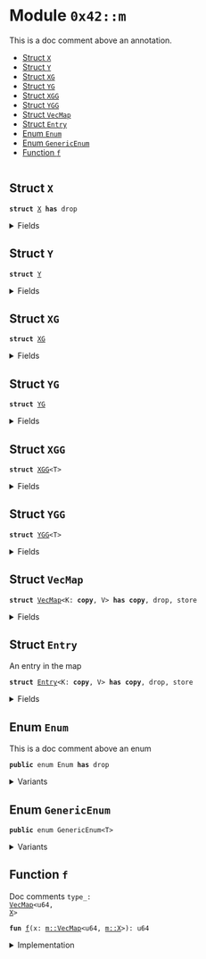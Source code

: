 
<a name="0x42_m"></a>

# Module `0x42::m`

This is a doc comment above an annotation.


-  [Struct `X`](#0x42_m_X)
-  [Struct `Y`](#0x42_m_Y)
-  [Struct `XG`](#0x42_m_XG)
-  [Struct `YG`](#0x42_m_YG)
-  [Struct `XGG`](#0x42_m_XGG)
-  [Struct `YGG`](#0x42_m_YGG)
-  [Struct `VecMap`](#0x42_m_VecMap)
-  [Struct `Entry`](#0x42_m_Entry)
-  [Enum `Enum`](#0x42_m_Enum)
-  [Enum `GenericEnum`](#0x42_m_GenericEnum)
-  [Function `f`](#0x42_m_f)


<pre><code></code></pre>



<a name="0x42_m_X"></a>

## Struct `X`



<pre><code><b>struct</b> <a href="enums_test.md#0x42_m_X">X</a> <b>has</b> drop
</code></pre>



<details>
<summary>Fields</summary>


<dl>
<dt>
<code>x: m::Enum</code>
</dt>
<dd>

</dd>
</dl>


</details>

<a name="0x42_m_Y"></a>

## Struct `Y`



<pre><code><b>struct</b> <a href="enums_test.md#0x42_m_Y">Y</a>
</code></pre>



<details>
<summary>Fields</summary>


<dl>
<dt>
<code>pos0: m::Enum</code>
</dt>
<dd>

</dd>
</dl>


</details>

<a name="0x42_m_XG"></a>

## Struct `XG`



<pre><code><b>struct</b> <a href="enums_test.md#0x42_m_XG">XG</a>
</code></pre>



<details>
<summary>Fields</summary>


<dl>
<dt>
<code>x: m::GenericEnum&lt;m::Enum&gt;</code>
</dt>
<dd>

</dd>
</dl>


</details>

<a name="0x42_m_YG"></a>

## Struct `YG`



<pre><code><b>struct</b> <a href="enums_test.md#0x42_m_YG">YG</a>
</code></pre>



<details>
<summary>Fields</summary>


<dl>
<dt>
<code>pos0: m::GenericEnum&lt;m::Enum&gt;</code>
</dt>
<dd>

</dd>
</dl>


</details>

<a name="0x42_m_XGG"></a>

## Struct `XGG`



<pre><code><b>struct</b> <a href="enums_test.md#0x42_m_XGG">XGG</a>&lt;T&gt;
</code></pre>



<details>
<summary>Fields</summary>


<dl>
<dt>
<code>x: m::GenericEnum&lt;T&gt;</code>
</dt>
<dd>

</dd>
</dl>


</details>

<a name="0x42_m_YGG"></a>

## Struct `YGG`



<pre><code><b>struct</b> <a href="enums_test.md#0x42_m_YGG">YGG</a>&lt;T&gt;
</code></pre>



<details>
<summary>Fields</summary>


<dl>
<dt>
<code>pos0: m::GenericEnum&lt;T&gt;</code>
</dt>
<dd>

</dd>
</dl>


</details>

<a name="0x42_m_VecMap"></a>

## Struct `VecMap`



<pre><code><b>struct</b> <a href="enums_test.md#0x42_m_VecMap">VecMap</a>&lt;K: <b>copy</b>, V&gt; <b>has</b> <b>copy</b>, drop, store
</code></pre>



<details>
<summary>Fields</summary>


<dl>
<dt>
<code>contents: vector&lt;<a href="enums_test.md#0x42_m_Entry">m::Entry</a>&lt;K, V&gt;&gt;</code>
</dt>
<dd>

</dd>
</dl>


</details>

<a name="0x42_m_Entry"></a>

## Struct `Entry`

An entry in the map


<pre><code><b>struct</b> <a href="enums_test.md#0x42_m_Entry">Entry</a>&lt;K: <b>copy</b>, V&gt; <b>has</b> <b>copy</b>, drop, store
</code></pre>



<details>
<summary>Fields</summary>


<dl>
<dt>
<code>key: K</code>
</dt>
<dd>

</dd>
<dt>
<code>value: V</code>
</dt>
<dd>

</dd>
</dl>


</details>

<a name="0x42_m_Enum"></a>

## Enum `Enum`

This is a doc comment above an enum


<pre><code><b>public</b> enum Enum <b>has</b> drop
</code></pre>



<details>
<summary>Variants</summary>


<dl>
<dt>
Variant <code>A</code>
</dt>
<dd>
 This is a doc comment above a variant
</dd>
<dt>
Variant <code>B</code>
</dt>
<dd>

</dd>
<dt>
Variant <code>C</code>
</dt>
<dd>

</dd>

<dl>
<dt>
<code>pos0: u64</code>
</dt>
<dd>

</dd>
</dl>

<dt>
Variant <code>D</code>
</dt>
<dd>
 Another doc comment
</dd>

<dl>
<dt>
<code>x: u64</code>
</dt>
<dd>
 Doc text on variant field
</dd>
</dl>

<dt>
Variant <code>E</code>
</dt>
<dd>

</dd>

<dl>
<dt>
<code>x: u64</code>
</dt>
<dd>

</dd>
</dl>


<dl>
<dt>
<code>y: u64</code>
</dt>
<dd>

</dd>
</dl>

</dl>


</details>

<a name="0x42_m_GenericEnum"></a>

## Enum `GenericEnum`



<pre><code><b>public</b> enum GenericEnum&lt;T&gt;
</code></pre>



<details>
<summary>Variants</summary>


<dl>
<dt>
Variant <code>A</code>
</dt>
<dd>

</dd>

<dl>
<dt>
<code>pos0: T</code>
</dt>
<dd>

</dd>
</dl>

<dt>
Variant <code>B</code>
</dt>
<dd>

</dd>
</dl>


</details>

<a name="0x42_m_f"></a>

## Function `f`

Doc comments <code>type_: <a href="enums_test.md#0x42_m_VecMap">VecMap</a>&lt;u64, <a href="enums_test.md#0x42_m_X">X</a>&gt;</code>


<pre><code><b>fun</b> <a href="enums_test.md#0x42_m_f">f</a>(x: <a href="enums_test.md#0x42_m_VecMap">m::VecMap</a>&lt;u64, <a href="enums_test.md#0x42_m_X">m::X</a>&gt;): u64
</code></pre>



<details>
<summary>Implementation</summary>


<pre><code><b>fun</b> <a href="enums_test.md#0x42_m_f">f</a>(x: <a href="enums_test.md#0x42_m_VecMap">VecMap</a>&lt;u64, <a href="enums_test.md#0x42_m_X">X</a>&gt;): u64 {
    0
}
</code></pre>



</details>
